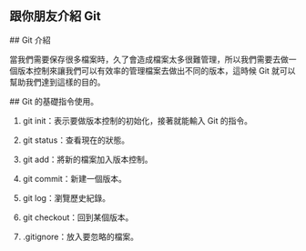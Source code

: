 ## 跟你朋友介紹 Git

\## Git 介紹

當我們需要保存很多檔案時，久了會造成檔案太多很難管理，所以我們需要去做一個版本控制來讓我們可以有效率的管理檔案去做出不同的版本，這時候 Git 就可以幫助我們達到這樣的目的。

 

 

\## Git 的基礎指令使用。

1. git init：表示要做版本控制的初始化，接著就能輸入 Git 的指令。

2. git status：查看現在的狀態。

3. git add：將新的檔案加入版本控制。

4. git commit：新建一個版本。

5. git log：瀏覽歷史紀錄。

6. git checkout：回到某個版本。

7. .gitignore：放入要忽略的檔案。